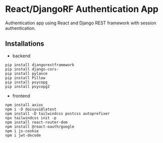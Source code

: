 # React/DjangoRF Authentication App

Authentication app using React and Django REST framework with session authentication.

## Installations

* backend
```
pip install djangorestframework
pip install django-cors-
pip install pylance
pip install Pillow
pip install psycopg
pip install psycopg2
```

* frontend
```
npm install axios
npm i -D daisyui@latest
npm install -D tailwindcss postcss autoprefixer
npx tailwindcss init -p
npm install react-router-dom
npm install @react-oauth/google
npm i js-cookie
npm i jwt-decode
```